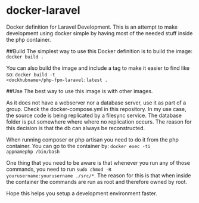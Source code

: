 # docker-laravel
Docker definition for Laravel Development. 
This is an attempt to make development using docker simple by having most of the needed stuff inside the php container.

##Build
The simplest way to use this Docker definition is to build the image:
<code>docker build .</code>

You can also build the image and include a tag to make it easier to find like so:
<code>docker build -t \<dockhubname\>/php-fpm-laravel:latest .</code>

##Use
The best way to use this image is with other images.

As it does not have a webserver nor a database server, use it as part of a group.
Check the docker-compose.yml in this repository. 
In my use case, the source code is being replicated by a filesync service. The database folder is put somewhere where where no replication occurs.
The reason for this decision is that the db can always be reconstructed.

When running composer or php artisan you need to do it from the php container. You can go to the container by: <code>docker exec -ti appnamephp /bin/bash</code>

One thing that you need to be aware is that whenever you run any of those commands, you need to run <code>sudo chmod -R yourusername:yourusername ./src/*</code>.
The reason for this is that when inside the container the commands are run as root and therefore owned by root.
 
Hope this helps you setup a development environment faster. 

